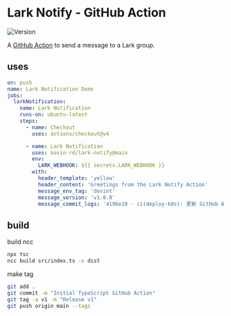# Lark Notify - GitHub Action

![Version](./badge.svg)

A [GitHub Action](https://github.com/features/actions) to send a message to a Lark group.


## uses

```yaml
on: push
name: Lark Notification Demo
jobs:
  larkNotification:
    name: Lark Notification
    runs-on: ubuntu-latest
    steps:
      - name: Checkout
        uses: actions/checkout@v4

      - name: Lark Notification
        uses: kevin-rd/lark-notify@main
        env:
          LARK_WEBHOOK: ${{ secrets.LARK_WEBHOOK }}
        with:
          header_template: 'yellow'
          header_content: 'Greetings from the Lark Notify Action'
          message_env_tag: 'devint'
          message_version: 'v1.0.0'
          message_commit_logs: '4196e10 - ci(deploy-k8s): 更新 GitHub Actions 工作流 (kevin-rd)'
```



## build

build ncc
```bash
npx tsc
ncc build src/index.ts -o dist
```

make tag
```bash
git add .
git commit -m "Initial TypeScript GitHub Action"
git tag -a v1 -m "Release v1"
git push origin main --tags
```